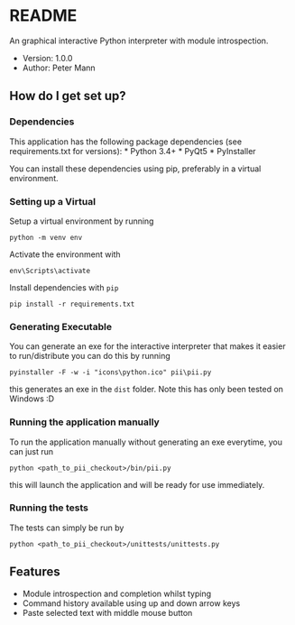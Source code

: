 # README #

An graphical interactive Python interpreter with module introspection.

* Version: 1.0.0
* Author: Peter Mann

## How do I get set up? ##

### Dependencies ###
This application has the following package dependencies (see requirements.txt for versions):
	* Python 3.4+
	* PyQt5
	* PyInstaller 

You can install these dependencies using pip, preferably in a virtual environment.

### Setting up a Virtual ###
Setup a virtual environment by running

`python -m venv env`

Activate the environment with 

`env\Scripts\activate`

Install dependencies with `pip`

`pip install -r requirements.txt`

### Generating Executable ###
You can generate an exe for the interactive interpreter that makes it easier to run/distribute you can do this by running

`pyinstaller -F -w -i "icons\python.ico" pii\pii.py` 

this generates an exe in the `dist` folder. Note this has only been tested on Windows :D

### Running the application manually ###
To run the application manually without generating an exe everytime, you can just run 

`python <path_to_pii_checkout>/bin/pii.py`

this will launch the application and will be ready for use immediately.

### Running the tests ###
The tests can simply be run by 

`python <path_to_pii_checkout>/unittests/unittests.py`

## Features ##
* Module introspection and completion whilst typing
* Command history available using up and down arrow keys
* Paste selected text with middle mouse button


